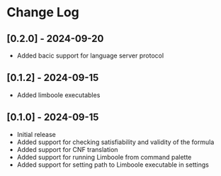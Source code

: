 # Change Log

## [0.2.0] - 2024-09-20

- Added bacic support for language server protocol

## [0.1.2] - 2024-09-15

- Added limboole executables

## [0.1.0] - 2024-09-15

- Initial release
- Added support for checking satisfiability and validity of the formula
- Added support for CNF translation
- Added support for running Limboole from command palette
- Added support for setting path to Limboole executable in settings
